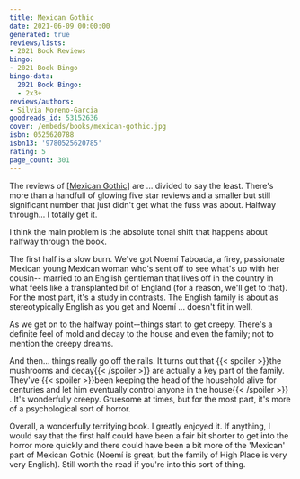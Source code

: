 ```yaml
---
title: Mexican Gothic
date: 2021-06-09 00:00:00
generated: true
reviews/lists:
- 2021 Book Reviews
bingo:
- 2021 Book Bingo
bingo-data:
  2021 Book Bingo:
  - 2x3+
reviews/authors:
- Silvia Moreno-Garcia
goodreads_id: 53152636
cover: /embeds/books/mexican-gothic.jpg
isbn: 0525620788
isbn13: '9780525620785'
rating: 5
page_count: 301
---
```

The reviews of [[Mexican Gothic]]() are ... divided to say the least. There's more than a handfull of glowing five star reviews and a smaller but still significant number that just didn't get what the fuss was about. Halfway through... I totally get it.  

I think the main problem is the absolute tonal shift that happens about halfway through the book.  

<!--more-->

The first half is a slow burn. We've got Noemí Taboada, a firey, passionate Mexican young Mexican woman who's sent off to see what's up with her cousin-- married to an English gentleman that lives off in the country in what feels like a transplanted bit of England (for a reason, we'll get to that). For the most part, it's a study in contrasts. The English family is about as stereotypically English as you get and Noemí ... doesn't fit in well.  

As we get on to the halfway point--things start to get creepy. There's a definite feel of mold and decay to the house and even the family; not to mention the creepy dreams.  

And then... things really go off the rails. It turns out that  {{< spoiler >}}the mushrooms and decay{{< /spoiler >}}  are actually a key part of the family. They've  {{< spoiler >}}been keeping the head of the household alive for centuries and let him eventually control anyone in the house{{< /spoiler >}}  . It's wonderfully creepy. Gruesome at times, but for the most part, it's more of a psychological sort of horror.  

Overall, a wonderfully terrifying book. I greatly enjoyed it. If anything, I would say that the first half could have been a fair bit shorter to get into the horror more quickly and there could have been a bit more of the 'Mexican' part of Mexican Gothic (Noemí is great, but the family of High Place is very very English). Still worth the read if you're into this sort of thing.